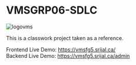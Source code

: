 # VMSGRP06-SDLC

![logovms](https://github.com/user-attachments/assets/d1676556-e3d9-4ca3-8425-b3ec9150c018)


This is a classwork project taken as a reference.

Frontend Live Demo: https://vmsfg5.srijal.ca/ \
Backend Live Demo: https://vmsfg5.srijal.ca/admin
